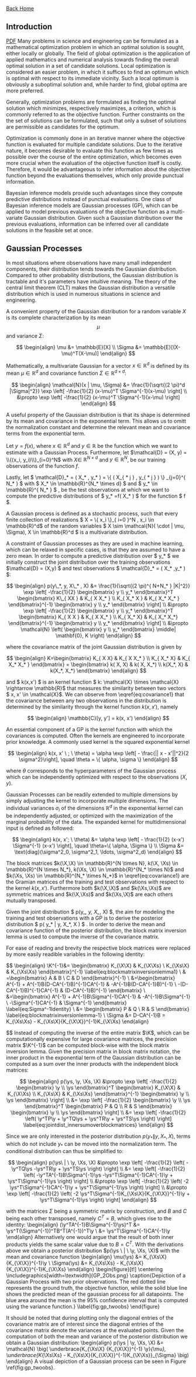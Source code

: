 <head>
<script type="text/x-mathjax-config"> MathJax.Hub.Config({ TeX: { equationNumbers: { autoNumber: "all" } } }); </script>
       <script type="text/x-mathjax-config">
         MathJax.Hub.Config({
           tex2jax: {
             inlineMath: [ ['$','$'], ["\\(","\\)"] ],
             displayMath: [['$$','$$']],
             processEscapes: true
           }
         });
       </script>
       <script src="https://cdn.mathjax.org/mathjax/latest/MathJax.js?config=TeX-AMS-MML_HTMLorMML" type="text/javascript"></script>
</head>

[Back Home](https://ludwigwinkler.github.io)

## Introduction

[PDF](https://ludwigwinkler.github.io/BayesianOptimization/Report.pdf)
Many problems in science and engineering can be formulated as a mathematical optimization problem in which an optimal solution is sought, either locally or globally.
The field of global optimization is the application of applied mathematics and numerical analysis towards finding the overall optimal solution in a set of candidate solutions.
Local optimization is considered an easier problem, in which it suffices to find an optimum which is optimal with respect to its immediate vicinity.
Such a local optimum is obviously a suboptimal solution and, while harder to find, global optima are more preferred.

Generally, optimization problems are formulated as finding the optimal solution which minimizes, respectively maximizes, a criterion, which is commonly referred to as the objective function.
Further constraints on the the set of solutions can be formulated, such that only a subset of solutions are permissible as candidates for the optimum.

Optimization is commonly done in an iterative manner where the objective function is evaluated for multiple candidate solutions.
Due to the iterative nature, it becomes desirable to evaluate this function as few times as possible over the course of the entire optimization, which becomes even more crucial when the evaluation of the objective function itself is costly.
Therefore, it would be advantageous to infer information about the objective function beyond the evaluations themselves, which only provide punctual information.

Bayesian inference models provide such advantages since they compute predictive distributions instead of punctual evaluations.
One class of Bayesian inference models are Gaussian processes (GP), which can be applied to model previous evaluations of the objective function as a multi-variate Gaussian distribution.
Given such a Gaussian distribution over the previous evaluations, information can be inferred over all candidate solutions in the feasible set at once.

## Gaussian Processes

In most situations where observations have many small independent components, their distribution tends towards the Gaussian distribution.
Compared to other probability distributions, the Gaussian distribution is tractable and it's parameters have intuitive meaning.
The theory of the central limit theorem (CLT) makes the Gaussian distribution a versatile distribution which is used in numerous situations in science and engineering.

A convenient property of the Gaussian distribution for a random variable $X$ is its complete characterization by its mean $$\mu$$ and variance $\Sigma$:

$$
\begin{align}
     \mu &= \mathbb{E}[X] \\
     \Sigma &= \mathbb{E}[(X-\mu)^T(X-\mu)]
\end{align}
$$

Mathematically, a multivariate Gaussian for a vector $x \in \mathbb{R}^d$ is defined by its mean $\mu \in \mathbb{R}^d$ and covariance function $\Sigma \in \mathbb{R}^{d \times d}$:

$$
\begin{align}
          \mathcal{N}(x | \mu, \Sigma) &=
               \frac{1}{\sqrt{(2 \pi)^d |\Sigma|^2}}
               \exp \left[
               -\frac{1}{2}
               (x-\mu)^T \Sigma^{-1}(x-\mu)
               \right] \\
               &\propto
               \exp \left[
               -\frac{1}{2}
               (x-\mu)^T \Sigma^{-1}(x-\mu)
               \right]
\end{align}
$$

A useful property of the Gaussian distribution is that its shape is determined by its mean and covariance in the exponential term.
This allows us to omitt the normalization constant and determine the relevant mean and covariance terms from the exponential term.

Let $y=f(x)$, where $x \in \mathbb{R}^d$ and $y \in \mathbb{R}$ be the function which we want to estimate with a Gaussian Process.
Furthermore, let $\mathcal{D} = (X, y) = \\{(x_i, y_i)\\}_{i=0}^N$
with $X \in$ $\mathbb{R}^{N \times d}$ 
and $y \in \mathbb{R}^{N}$, 
be our training observations of the function $f$.

Lastly, let $ \mathcal{D}\_* = ( X\_* , y\_* ) = \\{ ( X\_{ * j } , y\_{ * j } ) \\} \_{j=0}^{ N\_* } $ with $ X\_* \in \mathbb{R}^{N\_* \times d} $ and $ y\_* \in \mathbb{R}^{ N\_* } $ , 
be the test observations at which we want to compute the predictive distributions of $ y\_* =f( X\_* ) $ 
for the function $ f $.

A Gaussian process is defined as a stochastic process, such that every finite collection of realizations 
$ X = \\{ x\_i \\}\_{ i=0 }^N , x\_i \in \mathbb{R}^d$ of the random variables 
$ X \sim \mathcal{N}( \cdot  \|  \mu, \Sigma),  X \in \mathbb{R}^d $ 
is a multivariate distribution.

A constraint of Gaussian processes as they are used in machine learning, which can be relaxed in specific cases, is that they are assumed to have a zero mean.
In order to compute a predictive distribution over $ y\_* $ we initially construct the joint distribution over the training observations $\mathcal{D} = (X,y) $ and test observations $ \mathcal{D}\_* = ( X\_* ,y\_* ) $:

$$
\begin{align}
     p(y\_*, y, X\_* , X) &= \frac{1}{\sqrt{(2 \pi)^{ N+N_* } |K|^2}}
     \exp \left[
     -\frac{1}{2}
     \begin{bmatrix}
          y \\
          y_*
     \end{bmatrix}^T
     \begin{bmatrix}
          K\_{ XX } & K_{ X X_* } \\
          K_{ X_* X } & K_{ X_* X_* }
     \end{bmatrix}^{-1}
     \begin{bmatrix}
          y \\
          y_*
     \end{bmatrix}
     \right] \\
     &\propto
     \exp \left[
     -\frac{1}{2}
     \begin{bmatrix}
          y \\
          y_*
     \end{bmatrix}^T
     \begin{bmatrix}
          K_{ X X } & K_{ X X_* } \\
          K_{ X_* X} & K_{ X_* X_*}
     \end{bmatrix}^{-1}
     \begin{bmatrix}
          y \\
          y_*
     \end{bmatrix}
     \right] \\
     &\propto
     \mathcal{N}
     \left(
     \begin{bmatrix}
          y \\
          y_*
     \end{bmatrix} \middle|
     \mathbf{0}, K
     \right)
\end{align}
$$

where the covariance matrix of the joint Gaussian distribution is given by

$$
\begin{align}
     K=\begin{bmatrix}
          K_{ X X} & K_{ X X_* } \\
          K_{ X_* X} & K_{ X_* X_* }
     \end{bmatrix}
     =
     \begin{bmatrix}
          k( X, X) & k( X, X_*) \\
          k(X_*, X) & k(X_*, X_*)
     \end{bmatrix}
\end{align}
$$

and $ k(x,x') $ is an kernel function $ k: \mathcal{X} \times \mathcal{X} \rightarrow \mathbb{R}$ that measures the similarity between two vectors $ x, x' \in \mathcal{X}$.
We can observe from \eqref{eq:covariance1} that the covariance between any two observations in the distribution is determined by the similarity through the kernel function $k(x, x')$, namely

$$
\begin{align}
     \mathbb{C}[y, y'] = k(x, x')
\end{align}
$$

An essential component of a GP is the kernel function with which the covariances is computed.
Often the kernels are engineered to incorporate prior knowledge.
A commonly used kernel is the squared exponential kernel

$$
\begin{align}
     k(x, x' \ ; \ \theta) = \alpha \exp \left[ - \frac{|| x - x'||^2}{2 \sigma^2}\right], \quad \theta = \{ \alpha, \sigma \}
\end{align}
$$

where $\theta$ corresponds to the hyperparameters of the Gaussian process which can be independently optimized with respect to the observations $(X, y)$.

Gaussian Processes can be readily extended to multiple dimensions by simply adjusting the kernel to incorporate multiple dimensions.
The individual variances $\sigma_i$ of the dimensions $\mathbb{R}^d$ in the exponential kernel can be independently adjusted, or optimized with the maximization of the marginal probability of the data.
The expanded kernel for multidimensional input is defined as followed:

$$
\begin{align}
     k(x, x'; \ \theta) &= \alpha \exp \left[ - \frac{1}{2} (x-x') \Sigma^{-1} (x-x')     \right], \quad \theta=\{ \alpha, \Sigma \} \\
     \Sigma &= \text{diag}(\sigma^2_0, \sigma^2_1, \ldots, \sigma^2_d)
\end{align}
$$

The block matrices $k(\X,\X) \in \mathbb{R}^{N \times N}, k(\X, \Xs) \in \mathbb{R}^{N \times N_*}, k(\Xs, \X) \in \mathbb{R}^{N_* \times N}$ and $k(\Xs, \Xs) \in \mathbb{R}^{N_* \times N_*}$ in \eqref{eq:covariance1} are the Gramian matrices of the training and test observations with respect to the kernel $k(x, x')$.
Furthermore both $k(\X,\X)$ and $k(\Xs,\Xs)$ are symmetric matrices and $k(\X,\Xs)$ and $k(\Xs,\X)$ are each others mutually transposed.

Given the joint distribution $ p(y_*, y, X_*, X) $, the aim for modeling the training and test observations with a GP is to derive the posterior distribution $ p( y_*  \| y, X_*, X ) $ .
In order to derive the mean and covariance function of the posterior distribution, the block matrix inversion lemma is used to compute the inverse of the covariance matrix.

For ease of reading and brevity the respective block matrices were replaced by more easily readible variables in the following identity:

$$
\begin{align}
     \K^{-1}&= \begin{bmatrix}
          K_{\X\X} & K_{\X\Xs} \\
          K_{\Xs\X} & K_{\Xs\Xs}
     \end{bmatrix}^{-1} \label{eq:blockmatrixinversionlemma1} \\
     & =\begin{bmatrix}
          A & B \\
          C & D
     \end{bmatrix}^{-1} \\
     &=\begin{bmatrix}
          A^{-1} + A^{-1}B(D-CA^{-1}B)^{-1}CA^{-1} & -A^{-1}B(D-CA^{-1}B)^{-1} \\
          -(D-CA^{-1}B)^{-1}CA^{-1} & (D-CA^{-1}B)^{-1}
     \end{bmatrix} \\
     &=\begin{bmatrix}
          A^{-1} + A^{-1}B\Sigma^{-1}CA^{-1} & -A^{-1}B\Sigma^{-1} \\
          -\Sigma^{-1}CA^{-1} & \Sigma^{-1}
     \end{bmatrix} \label{eq:Sigma^-1Identity} \\
     &= \begin{bmatrix}
          P & Q \\
          R & S
     \end{bmatrix} \label{eq:blockmatrixinversionlemma-1} \\
     \Sigma &= D-CA^{-1}B = K_{\Xs\Xs} - K_{\Xs\X}{K_{\X\X}}^{-1}K_{\X\Xs}
\end{align}

$$
Instead of computing the inverse of the entire matrix $\K$, which can be computationally expensive for large covariance matrices, the precision matrix $\K^{-1}$ can be computed block-wise with the block matrix inversion lemma.
Given the precision matrix in block matrix notation, the inner product in the exponential term of the Gaussian distribution can be computed as a sum over the inner products with the independent block matrices:

$$
\begin{align}
     p(\ys, \y, \Xs, \X)
     &\propto
     \exp \left[
     -\frac{1}{2}
     \begin{bmatrix}
          \y \\
          \ys
     \end{bmatrix}^T
     \begin{bmatrix}
          K_{\X\X} & K_{\X\Xs} \\
          K_{\Xs\X} & K_{\Xs\Xs}
     \end{bmatrix}^{-1}
     \begin{bmatrix}
          \y \\
          \ys
     \end{bmatrix}
     \right] \\
     &=
     \exp \left[
     -\frac{1}{2}
     \begin{bmatrix}
          \y \\
          \ys
     \end{bmatrix}^T
     \begin{bmatrix}
          P & Q \\
          R & S
     \end{bmatrix}
     \begin{bmatrix}
          \y \\
          \ys
     \end{bmatrix}
     \right] \\
     &=
     \exp \left[
     -\frac{1}{2}
     \left( \y^TP\y + \y^TQ\ys + \ys^TR\y + \ys^TS\ys
     \right)
     \right] \label{eq:jointdist_innersumoverblockmatrices}
\end{align}
$$

Since we are only interested in the posterior distribution $p(y_*  \| y, X_*, X)$, terms which do not include $y_*$ can be moved into the normalization term.
The conditional distribution can thus be simplified to:

$$
\begin{align}
     p(\ys\ | \ \y, \Xs, \X)
     &\propto
     \exp \left[
     -\frac{1}{2}
     \left( -\y^TQ\ys -\ys^TR\y + \ys^TS\ys
     \right)
     \right] \\
     &=
     \exp \left[
     -\frac{1}{2}
     \left( -\y^TA^{-1}B\Sigma^{-1}\ys -\ys^T\Sigma^{-1}CA^{-1}\y + \ys^T\Sigma^{-1}\ys
     \right)
     \right] \\
     &\propto
     \exp \left[
     -\frac{1}{2}
     \left( -2 \ys^T\Sigma^{-1}CA^{-1}\y + \ys^T\Sigma^{-1}\ys
     \right)
     \right] \\
     &\propto
     \exp \left[
     -\frac{1}{2}
     \left( -2 \ys^T\Sigma^{-1}K_{\Xs\X}{K_{\X\X}}^{-1}\y + \ys^T\Sigma^{-1}\ys
     \right)
     \right]
\end{align}
$$

with the matrices $\Sigma$ being a symmetric matrix by construction, and $B$ and $C$ being each other transposed, namely $C^T=B$, which gives rise to the identity:
\begin{align}
     (\y^TA^{-1}B\Sigma^{-1}\ys)^T
          &= \ys^T(\Sigma^{-1})^TB^T(A^{-1})^T\y \\
          &= \ys^T\Sigma^{-1}CA^{-1}\y
\end{align}
Alternatively one would argue that the result of both inner products yields the same scalar value due to $B=C^T$.
With the derivations above we obtain a posterior distribution $p(\ys \ | \ \y, \Xs, \X)$ with the mean and covariance function
\begin{align}
     \mu(\ys)       &= K_{\Xs\X}{K_{\X\X}}^{-1}\y \\
     \Sigma(\ys)    &= K_{\Xs\Xs} - K_{\Xs\X}{K_{\X\X}}^{-1}K_{\X\Xs}
\end{align}
\begin{figure}[t!]
     \centering
     \includegraphics[width=\textwidth]{GP_2Obs.png}
     \caption{Depiction of a Gaussian Process with two prior obvervations. The red dotted line represents the ground truth, the objective function, while the solid blue line shows the predicted mean of the gaussian process for all datapoints. The blue area around the mean is the 95\% confidence interval that is computed using the variance function.}
     \label{fig:gp_twoobs}
\end{figure}

It should be noted that during plotting only the diagonal entries of the covariance matrix are of interest since the diagonal entries of the covariance matrix denote the variances at the evaluated points.
Given the computation of both the mean and variance of the posterior distribution we obtain a Gaussian distribution:
\begin{align}
     p(\ys | \y, \Xs, \X) &= \mathcal{N} \big( \underbrace{K_{\Xs\X} {K_{\X\X}}^{-1} \y}_{\mu}, \underbrace{K_{\Xs\Xs} - K_{\Xs\X}{K_{\X\X}}^{-1}K_{\X\Xs}}_{\Sigma} \big)
\end{align}
A visual depiction of a Gaussian process can be seen in Figure \ref{fig:gp_twoobs}.


